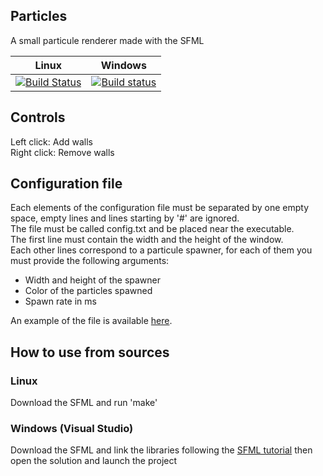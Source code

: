 ## Particles
A small particule renderer made with the SFML

| Linux          | Windows     |
| -------------- | ------------ |
| [![Build Status](https://travis-ci.org/Xwilarg/Particles.svg?branch=master)](https://travis-ci.org/Xwilarg/Particles) | [![Build status](https://ci.appveyor.com/api/projects/status/jj47bntivyosii9n/branch/master?svg=true)](https://ci.appveyor.com/project/Xwilarg/particles/branch/master) |

## Controls

Left click: Add walls<br/>
Right click: Remove walls

## Configuration file

Each elements of the configuration file must be separated by one empty space, empty lines and lines starting by '#' are ignored.<br/>
The file must be called config.txt and be placed near the executable.<br/>
The first line must contain the width and the height of the window.<br/>
Each other lines correspond to a particule spawner, for each of them you must provide the following arguments:<br/>
- Width and height of the spawner
- Color of the particles spawned
- Spawn rate in ms

An example of the file is available [here](https://github.com/Xwilarg/Particles/blob/master/Particles/config.txt).

## How to use from sources

### Linux
Download the SFML and run 'make'


### Windows (Visual Studio)
Download the SFML and link the libraries following the [SFML tutorial](https://www.sfml-dev.org/tutorials/2.5/start-vc.php) then open the solution and launch the project
